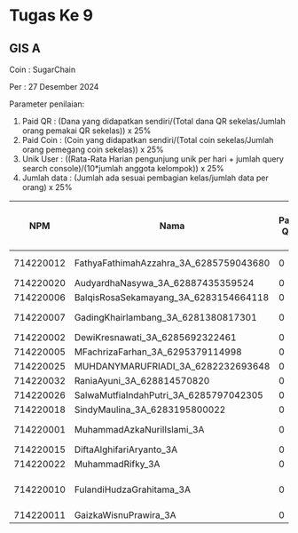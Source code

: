 # Tugas Ke 9

## GIS A
Coin : SugarChain

Per : 27 Desember 2024

Parameter penilaian:
1. Paid QR : (Dana yang didapatkan sendiri/(Total dana QR sekelas/Jumlah orang pemakai QR sekelas))  x  25%
2. Paid Coin : (Coin yang didapatkan sendiri/(Total coin sekelas/Jumlah orang pemegang coin sekelas))  x  25%
3. Unik User : ((Rata-Rata Harian pengunjung unik per hari + jumlah query search console)/(10*jumlah anggota kelompok)) x 25%
4. Jumlah data : (Jumlah ada sesuai pembagian kelas/jumlah data per orang) x 25%


| NPM | Nama | Paid QR | Paid Coin | Unik User / Hari |Nama Kab/Kot | Nama Kecamatan | Jumlah Data | 
|----------|----------|----------|----------|----------|----------|----------|----------|
| 714220012 | FathyaFathimahAzzahra_3A_6285759043680   | 0 | 456 | - | - | Ujung Berung | 0 |
| 714220020 | AudyardhaNasywa_3A_62887435359524   | 0 | 128 | - | - | - | 0 |
| 714220006 | BalqisRosaSekamayang_3A_6283154664118   | 0 | 278 | - | - | Astanaanyar | 0 |
| 714220007 | GadingKhairlambang_3A_6281380817301   | 0 | 70 | - | - | Bojongloa Kaler | 0 |
| 714220002 | DewiKresnawati_3A_6285692322461   | 0 | 34 | - | - | Coblong | 0 |
| 714220005 | MFachrizaFarhan_3A_6295379114998   | 0 | 105 | - | - | Panyileukan | 0 |
| 714220025 | MUHDANYMARUFRIADI_3A_6282232693648   | 0 | 100 | - | - | - | 0 |
| 714220032 | RaniaAyuni_3A_628814570820   | 0 | 15 | - | - | Regol | 0 |
| 714220026 | SalwaMutfiaIndahPutri_3A_6285797042305   | 0 | 195 | - | - | Gede Bage | 0 |
| 714220018 | SindyMaulina_3A_6283195800022   | 0 | 157 | - | - | - | 0 |
| 714220001 | MuhammadAzkaNurilIslami_3A   | 0 | 0 | - | - | Bandung Kidul | 0 |
| 714220015 | DiftaAlghifariAryanto_3A   | 0 | 0 | - | - | Batununggal | 0 |
| 714220022 | MuhammadRifky_3A   | 0 | 0 | - | - | Mandalajati | 0 |
| 714220010 | FulandiHudzaGrahitama_3A   | 0 | 0 | - | Kab. Bandung Barat | Batujajar | 0 |
| 714220011 | GaizkaWisnuPrawira_3A   | 0 | 0 | - | - | Cinambo | 0 |
